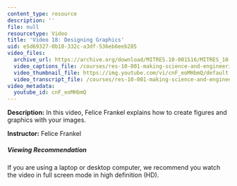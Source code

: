 ```yaml
---
content_type: resource
description: ''
file: null
resourcetype: Video
title: 'Video 18: Designing Graphics'
uid: e5d69327-0b10-332c-a3df-536eb6eeb285
video_files:
  archive_url: https://archive.org/download/MITRES.10-001S16/MITRES_10-001S16_Track23_300k.mp4
  video_captions_file: /courses/res-10-001-making-science-and-engineering-pictures-a-practical-guide-to-presenting-your-work-spring-2016/9839d134f2175d84a8817a20955e43ce_cnF_eoMHbmQ.vtt
  video_thumbnail_file: https://img.youtube.com/vi/cnF_eoMHbmQ/default.jpg
  video_transcript_file: /courses/res-10-001-making-science-and-engineering-pictures-a-practical-guide-to-presenting-your-work-spring-2016/4d4f56f674d26ad15f89244c2b6ec24f_cnF_eoMHbmQ.pdf
video_metadata:
  youtube_id: cnF_eoMHbmQ
---
```


**Description:** In this video, Felice Frankel explains how to create figures and graphics with your images.

**Instructor:** Felice Frankel

##### Viewing Recommendation

If you are using a laptop or desktop computer, we recommend you watch the video in full screen mode in high definition (HD).